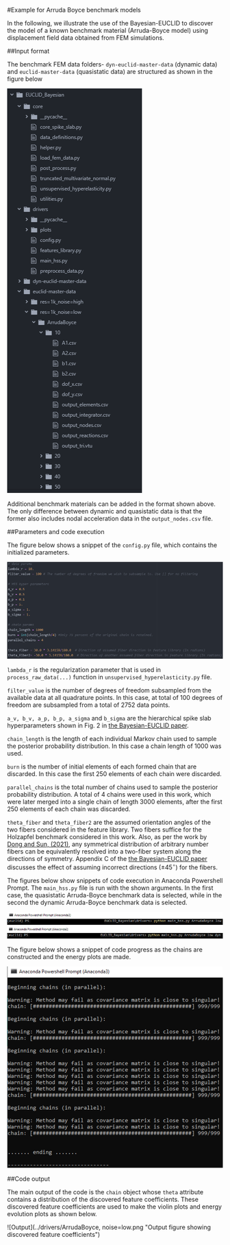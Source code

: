 #Example for Arruda Boyce benchmark models

In the following, we illustrate the use of the Bayesian-EUCLID to discover the model of a known benchmark material (Arruda-Boyce model) using displacement field data obtained from FEM simulations.

##Input format

The benchmark FEM data folders- `dyn-euclid-master-data` (dynamic data) and `euclid-master-data` (quasistatic data) are structured as shown in the figure below

![Input folder structure and contents](FileStructure.PNG "Input structure and contents")

Additional benchmark materials can be added in the format shown above. The only difference between dynamic and quasistatic data is that the former also includes nodal acceleration data in the `output_nodes.csv` file.

##Parameters and code execution

The figure below shows a snippet of the `config.py` file, which contains the initialized parameters.

![Parameters](Params.PNG "Snippet of initialized parameters")

`lambda_r` is the regularization parameter that is used in `process_raw_data(...)` function in `unsupervised_hyperelasticity.py` file.

`filter_value` is the number of degrees of freedom subsampled from the available data at all quadrature points. In this case, at total of 100 degrees of freedom are subsampled from a total of 2752 data points.

`a_v, b_v, a_p, b_p, a_sigma` and `b_sigma` are the hierarchical spike slab hyperparameters shown in Fig. 2 in [the Bayesian-EUCLID paper](https://arxiv.org/abs/2203.07422).

`chain_length` is the length of each individual Markov chain used to sample the posterior probability distribution. In this case a chain length of 1000 was used.

`burn` is the number of initial elements of each formed chain that are discarded. In this case the first 250 elements of each chain were discarded.

`parallel_chains` is the total number of chains used to sample the posterior probability distribution. A total of 4 chains were used in this work, which were later merged into a single chain of length 3000 elements, after the first 250 elements of each chain was discarded.

`theta_fiber` and `theta_fiber2` are the assumed orientation angles of the two fibers considered in the feature library. Two fibers suffice for the Holzapfel benchmark considered in this work. Also, as per the work by [Dong and Sun, (2021)](https://doi.org/10.1016/j.jmps.2021.104377), any symmetrical distribution of arbitrary number fibers can be equivalently resolved into a two-fiber system along the directions of symmetry. Appendix C of the [the Bayesian-EUCLID paper](https://arxiv.org/abs/2203.07422) discusses the effect of assuming incorrect directions ($\pm45^{\circ}$) for the fibers.

The figures below show snippets of code execution in Anaconda Powershell Prompt. The `main_hss.py` file is run with the shown arguments. In the first case, the quasistatic Arruda-Boyce benchmark data is selected, while in the second the dynamic Arruda-Boyce benchmark data is selected.

![codeexec1](codeexec1.PNG "Snippet of running code with quasistatic benchmark data")
![codeexec2](codeexec2.PNG "Snippet of running code with dynamic benchmark data")

The figure below shows a snippet of code progress as the chains are constructed and the energy plots are made.

![Progress](Progress.PNG "Snippet of code progress and completion")


##Code output

The main output of the code is the `chain` object whose `theta` attribute contains a distribution of the discovered feature coefficients. These discovered feature coefficients are used to make the violin plots and energy evolution plots as shown below.

![Output](../drivers/ArrudaBoyce, noise=low.png "Output figure showing discovered feature coefficients")
